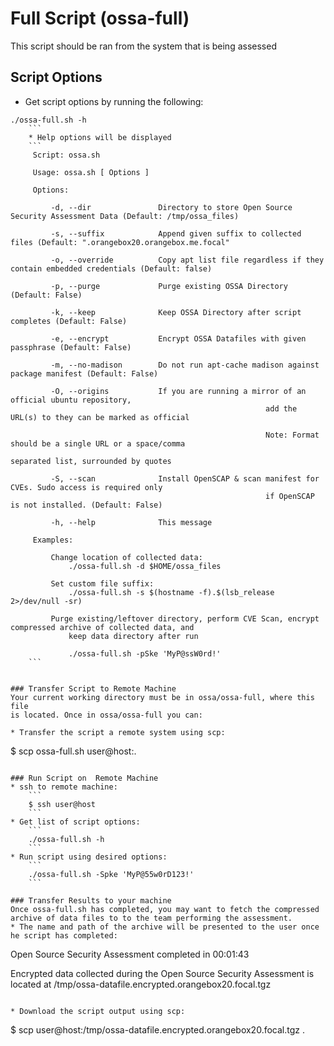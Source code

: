 # Full Script (ossa-full)
This script should be ran from the system that is being assessed

## Script Options
* Get script options by running the following:
```
./ossa-full.sh -h
	```
	* Help options will be displayed
	``` 
	 Script: ossa.sh

	 Usage: ossa.sh [ Options ] 

	 Options:

		 -d, --dir               Directory to store Open Source Security Assessment Data (Default: /tmp/ossa_files)

		 -s, --suffix            Append given suffix to collected files (Default: ".orangebox20.orangebox.me.focal"

		 -o, --override          Copy apt list file regardless if they contain embedded credentials (Default: false)

		 -p, --purge             Purge existing OSSA Directory (Default: False)

		 -k, --keep              Keep OSSA Directory after script completes (Default: False)

		 -e, --encrypt           Encrypt OSSA Datafiles with given passphrase (Default: False)

		 -m, --no-madison        Do not run apt-cache madison against package manifest (Default: False)

		 -O, --origins           If you are running a mirror of an official ubuntu repository,
														 add the URL(s) to they can be marked as official

														 Note: Format should be a single URL or a space/comma
																	 separated list, surrounded by quotes

		 -S, --scan              Install OpenSCAP & scan manifest for CVEs. Sudo access is required only
														 if OpenSCAP is not installed. (Default: False)

		 -h, --help              This message

	 Examples:

		 Change location of collected data:
			 ./ossa-full.sh -d $HOME/ossa_files

		 Set custom file suffix:
			 ./ossa-full.sh -s $(hostname -f).$(lsb_release 2>/dev/null -sr)

		 Purge existing/leftover directory, perform CVE Scan, encrypt compressed archive of collected data, and
			 keep data directory after run

			 ./ossa-full.sh -pSke 'MyP@ssW0rd!' 
	```


### Transfer Script to Remote Machine
Your current working directory must be in ossa/ossa-full, where this file
is located. Once in ossa/ossa-full you can:

* Transfer the script a remote system using scp:

```
$ scp ossa-full.sh user@host:.
```

### Run Script on  Remote Machine
* ssh to remote machine:
	```
	$ ssh user@host
	```
* Get list of script options:
	```
	./ossa-full.sh -h
	```
* Run script using desired options:
	```
	./ossa-full.sh -Spke 'MyP@55w0rD123!'
	```

### Transfer Results to your machine
Once ossa-full.sh has completed, you may want to fetch the compressed archive of data files to to the team performing the assessment.
* The name and path of the archive will be presented to the user once he script has completed:
```
 Open Source Security Assessment completed in 00:01:43

 Encrypted data collected during the Open Source Security Assessment is located at
 /tmp/ossa-datafile.encrypted.orangebox20.focal.tgz
```

* Download the script output using scp:

```
$ scp user@host:/tmp/ossa-datafile.encrypted.orangebox20.focal.tgz .
```